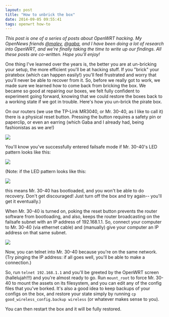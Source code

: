 ```yaml
---
layout: post
title: "How to unbrick the box"
date: 2014-09-05 09:55:41
tags: openwrt how-to
---
```

 
_This post is one of a series of posts about OpenWRT hacking.  My OpenNews friends [@malev][at_malev], [@gaba][at_gaba], and I have been doing a lot of research into OpenWRT, and we're finally taking the time to write up our findings.  All these posts are co-written.  Hope you'll enjoy!_

One thing I've learned over the years is, the better you are at un-bricking your setup, the more efficient you'll be at hacking stuff.  If you "brick" your piratebox (which can happen easily!) you'll feel frustrated and worry that you'll never be able to recover from it.  So, before we really got to work, we made sure we learned how to come back from bricking the box. We became so good at repairing our boxes, we felt fully confident to experiment going forward, knowing that we could restore the boxes back to a working state if we got in trouble.  Here's how you un-brick the pirate box.

On our routers (we use the TP-Link MR3040, or Mr. 30-40, as I like to call it) there is a physical reset button.  Pressing the button requires a safety pin or paperclip, or even an earring (which Gaba and I already had, being fashionistas as we are!)

<img src="/assets/media{{page.id}}/box_and_earring.jpg" />

You'll know you've successfully entered failsafe mode if Mr. 30-40's LED pattern looks like this:

<img src="/assets/media{{page.id}}/failsafe_success.jpg" />

(Note: if the LED pattern looks like this:

<img src="/assets/media{{page.id}}/failsafe_fail.jpg" />

this means Mr. 30-40 has bootloaded, and you won't be able to do recovery.  Don't get discouraged!  Just turn off the box and try again-- you'll get it eventually.)

When Mr. 30-40 is turned on, poking the reset button prevents the router software from bootloading, and also, keeps the router broadcasting on the failsafe subnet with an IP address of 192.168.1.1.  So, connect your computer to Mr. 30-40 (via ethernet cable) and (manually) give your computer an IP address on that same subnet. 

<img src="/assets/media{{page.id}}/manual_ip.jpg" />

Now, you can telnet into Mr. 30-40 because you're on the same network.  (Try pinging the IP address: if all goes well, you'll be able to make a connection.)

So, run `telnet 192.168.1.1` and you'll be greeted by the OpenWRT screen (hallelujah!!!) and you're almost ready to go.  Run `mount_root` to force Mr. 30-40 to mount the assets on its filesystem, and you can edit any of the config files that you've borked.  It's also a good idea to keep backups of your configs on the box, and restore your state simply by running `cp good_wireless_config.backup wireless` (or whatever makes sense to you).

You can then restart the box and it will be fully restored.

[at_malev]: https://twitter.com/malev
[at_gaba]: https://twitter.com/gaba